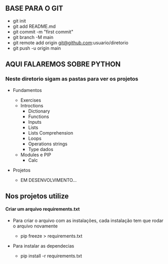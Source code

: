 ## BASE PARA O GIT

- git init  
- git add README.md  
- git commit -m "first commit"  
- git branch -M main  
- git remote add origin git@github.com:usuario/diretorio  
- git push -u origin main

## AQUI FALAREMOS SOBRE PYTHON
### Neste diretorio sigam as pastas para ver os projetos

- Fundamentos  
  - Exercises  
  - Introctions
    - Dictionary
    - Functions
    - Inputs  
    - Lists  
    - Lists Comprehension
    - Loops
    - Operations strings  
    - Type dados  
  - Modules e PIP
    - Calc

- Projetos  
  - EM DESENVOLVIMENTO...

## Nos projetos utilize
#### Criar um arquivo requirements.txt
  - Para criar o arquivo com as instalações, cada instalação tem que rodar o arquivo novamente
    - pip freeze > requirements.txt
  
  - Para instalar as dependecias
    - pip install -r requirements.txt